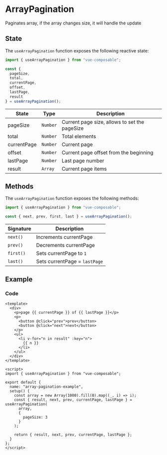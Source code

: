 # ArrayPagination

Paginates array, if the array changes size, it will handle the update

## State

The `useArrayPagination` function exposes the following reactive state:

```js
import { useArrayPagination } from "vue-composable";

const {
  pageSize,
  total,
  currentPage,
  offset,
  lastPage,
  result
} = useArrayPagination();
```

| State       | Type     | Description                                   |
| ----------- | -------- | --------------------------------------------- |
| pageSize    | `Number` | Current page size, allows to set the pageSize |
| total       | `Number` | Total elements                                |
| currentPage | `Number` | Current page                                  |
| offset      | `Number` | Current page offset from the beginning        |
| lastPage    | `Number` | Last page number                              |
| result      | `Array`  | Current page items                            |

## Methods

The `useArrayPagination` function exposes the following methods:

```js
import { useArrayPagination } from "vue-composable";

const { next, prev, first, last } = useArrayPagination();
```

| Signature | Description                   |
| --------- | ----------------------------- |
| `next()`  | Increments currentPage        |
| `prev()`  | Decrements currentPage        |
| `first()` | Sets currentPage to `1`       |
| `last()`  | Sets currentPage = `lastPage` |

## Example

<ClientOnly>
<array-pagination-example/>
</ClientOnly>

### Code

```vue
<template>
  <div>
    <p>page {{ currentPage }} of {{ lastPage }}</p>
    <p>
      <button @click="prev">prev</button>
      <button @click="next">next</button>
    </p>
    <ul>
      <li v-for="n in result" :key="n">
        {{ n }}
      </li>
    </ul>
  </div>
</template>

<script>
import { useArrayPagination } from "vue-composable";

export default {
  name: "array-pagination-example",
  setup() {
    const array = new Array(1000).fill(0).map((_, i) => i);
    const { result, next, prev, currentPage, lastPage } = useArrayPagination(
      array,
      {
        pageSize: 3
      }
    );

    return { result, next, prev, currentPage, lastPage };
  }
};
</script>
```
